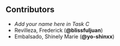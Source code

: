 ## Contributors
- _Add your name here in Task C_
- Revilleza, Frederick (**@blissfuljuan**)
- Embalsado, Shinely Marie (**@yo-shinxx**)
